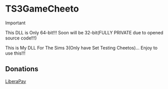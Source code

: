 # TS3GameCheeto

> [!IMPORTANT]
> This DLL is Only 64-bit!!! Soon will be 32-bit(FULLY PRIVATE due to opened source code!!!)

This is My DLL For The Sims 3(Only have Set Testing Cheetos)... Enjoy to use this!!!

## Donations

[LiberaPay](https://liberapay.com/RikkoMatsumatoOfficial/donate)
